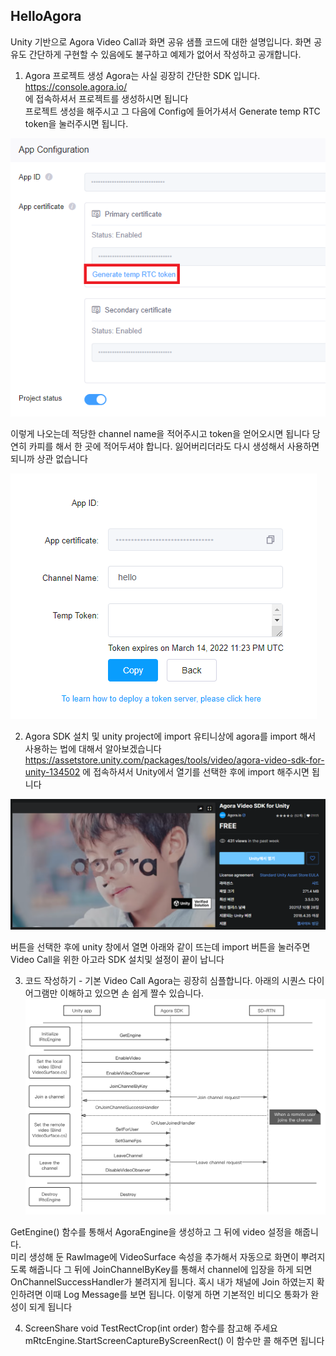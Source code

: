 ## HelloAgora

Unity 기반으로 Agora Video Call과 화면 공유 샘플 코드에 대한 설명입니다.
화면 공유도 간단하게 구현할 수 있음에도 불구하고 예제가 없어서 작성하고 공개합니다.

1. Agora 프로젝트 생성 
Agora는 사실 굉장히 간단한 SDK 입니다.  
https://console.agora.io/  
에 접속하셔서 프로젝트를 생성하시면 됩니다  
프로젝트 생성을 해주시고 그 다음에 Config에 들어가셔서 Generate temp RTC token을 눌러주시면 됩니다.  

![ClickGenerateBtn](./token_1.png)

이렇게 나오는데 적당한 channel name을 적어주시고 token을 얻어오시면 됩니다
당연히 카피를 해서 한 곳에 적어두셔야 합니다.
잃어버리더라도 다시 생성해서 사용하면 되니까 상관 없습니다

![GenerateToken](./token_2.png)

2. Agora SDK 설치 및 unity project에 import
유티니상에 agora를 import 해서 사용하는 법에 대해서 알아보겠습니다
https://assetstore.unity.com/packages/tools/video/agora-video-sdk-for-unity-134502
에 접속하셔서 Unity에서 열기를 선택한 후에 import 해주시면 됩니다

![ImportAgoraInUnity](./agora_import.png)

버튼을 선택한 후에 unity 창에서 열면 아래와 같이 뜨는데 import 버튼을 눌러주면 Video Call을 위한 아고라 SDK 설치및 설정이 끝이 납니다

3. 코드 작성하기 - 기본 Video Call
Agora는 굉장히 심플합니다.
아래의 시퀀스 다이어그램만 이해하고 있으면 손 쉽게 짤수 있습니다.
![SequenceDiagram](./agora_sequence.png)

GetEngine() 함수를 통해서 AgoraEngine을 생성하고 그 뒤에 video 설정을 해줍니다.  
미리 생성해 둔 RawImage에 VideoSurface 속성을 추가해서 자동으로 화면이 뿌려지도록 해줍니다
그 뒤에 JoinChannelByKey를 통해서 channel에 입장을 하게 되면 OnChannelSuccessHandler가 불려지게 됩니다.
혹시 내가 채널에 Join 하였는지 확인하려면 이때 Log Message를 보면 됩니다. 
이렇게 하면 기본적인 비디오 통화가 완성이 되게 됩니다 

4. ScreenShare
void TestRectCrop(int order) 함수를 참고해 주세요
mRtcEngine.StartScreenCaptureByScreenRect() 이 함수만 콜 해주면 됩니다